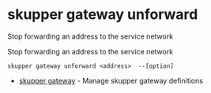 # skupper gateway unforward

Stop forwarding an address to the service network

Stop forwarding an address to the service network

    skupper gateway unforward <address>  --[option]

* [skupper gateway](skupper_gateway.adoc)	 - Manage skupper gateway definitions
